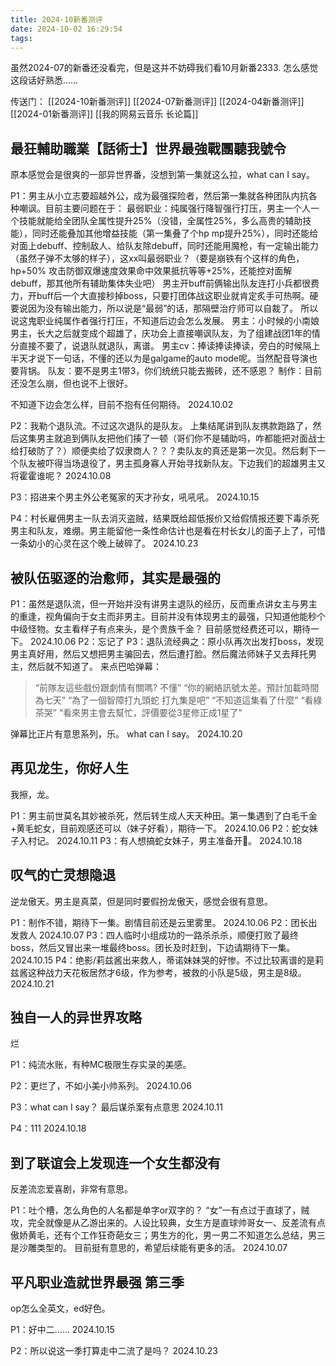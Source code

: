 ```yaml
---
title: 2024-10新番测评
date: 2024-10-02 16:29:54
tags:
---
```

虽然2024-07的新番还没看完，但是这并不妨碍我们看10月新番2333.
怎么感觉这段话好熟悉……

传送门：
[[2024-10新番测评]]
[[2024-07新番测评]]
[[2024-04新番测评]]
[[2024-01新番测评]]
[[我的网易云音乐 长论篇]]

## 最狂輔助職業【話術士】世界最強戰團聽我號令
原本感觉会是很爽的一部异世界番，没想到第一集就这么拉，what can I say。

P1：男主从小立志要超越外公，成为最强探险者，然后第一集就各种团队内抗各种嘲讽。目前主要问题在于：
最弱职业：纯属强行降智强行打压，男主一个人一个技能就能给全团队全属性提升25%（没错，全属性25%，多么高贵的辅助技能），同时还能叠加其他增益技能（第一集叠了个hp mp提升25%），同时还能给对面上debuff、控制敌人、给队友除debuff，同时还能用魔枪，有一定输出能力（虽然子弹不太够的样子），这xx叫最弱职业？（要是崩铁有个这样的角色，hp+50% 攻击防御双爆速度效果命中效果抵抗等等+25%，还能控对面解debuff，那其他所有辅助集体失业吧） 男主开buff前俩输出队友连打小兵都很费力，开buff后一个大直接秒掉boss，只要打团体战这职业就肯定炙手可热啊。硬要说因为没有输出能力，所以说是“最弱”的话，那隔壁治疗师可以自裁了。 所以说这鬼职业纯属作者强行打压，不知道后边会怎么发展。
男主：小时候的小南娘男主，长大之后就变成个超雄了，庆功会上直接嘲讽队友，为了组建战团1年的情分直接不要了，说退队就退队，离谱。
男主cv：捧读捧读捧读，旁白的时候隔上半天才说下一句话，不懂的还以为是galgame的auto mode呢。当然配音导演也要背锅。
队友：要不是男主1带3，你们统统只能去搬砖，还不感恩？
制作：目前还没怎么崩，但也说不上很好。

不知道下边会怎么样，目前不抱有任何期待。
2024.10.02

P2：我勒个退队流。不过这次退队的是队友。 上集结尾讲到队友携款跑路了，然后这集男主就追到俩队友把他们揍了一顿（哥们你不是辅助吗，咋都能把对面战士给打破防了？）顺便卖给了奴隶商人？？？卖队友的真还是第一次见。然后剩下一个队友被吓得当场退役了，男主孤身寡人开始寻找新队友。下边我们的超雄男主又将霍霍谁呢？
2024.10.08

P3：招进来个男主外公老冤家的天才孙女，吼吼吼。
2024.10.15

P4：村长雇佣男主一队去消灭盗贼，结果既给超低报价又给假情报还要下毒杀死男主和队友，难绷。男主能留他一条性命估计也是看在村长女儿的面子上了，可惜一条幼小的心灵在这个晚上破碎了。
2024.10.23

## 被队伍驱逐的治愈师，其实是最强的

P1：虽然是退队流，但一开始并没有讲男主退队的经历，反而重点讲女主与男主的重逢，视角偏向于女主而非男主。目前并没有体现男主的最强，只知道他能秒个中级怪物。女主看样子有点来头，是个贵族千金？
目前感觉经费还可以，期待一下。
2024.10.06
P2：忘记了
P3：退队流经典之：原小队再次出发打boss，发现男主真好用，然后又想把男主骗回去，然后遭打脸。然后魔法师妹子又去拜托男主，然后就不知道了。
来点巴哈弹幕：
> “前隊友這些戲份跟劇情有關嗎? 不懂”  “你的網絡訊號太差。預計加載時間為七天” “為了一個智障打九頭蛇 打九集是吧” “不知道這集看了什麼” “看綠茶哭” “看來男主會去幫忙，評價要從3星修正成1星了”

弹幕比正片有意思系列，乐。
what can I say。
2024.10.20



## 再见龙生，你好人生
我擦，龙。

P1：男主前世莫名其妙被杀死，然后转生成人天天种田。第一集遇到了白毛千金+黄毛蛇女，目前观感还可以（妹子好看），期待一下。
2024.10.06
P2：蛇女妹子入村记。
2024.10.11
P3：有人想搞蛇女妹子，男主准备开🐉。
2024.10.18

## 叹气的亡灵想隐退
逆龙傲天。男主是真菜，但是同时要假扮龙傲天，感觉会很有意思。

P1：制作不错，期待下一集。剧情目前还是云里雾里。
2024.10.06
P2：团长出发救人
2024.10.07
P3：四人临时小组成功的一路杀杀杀，顺便打败了最终boss，然后又冒出来一堆最终boss。团长及时赶到，下边请期待下一集。
2024.10.15
P4：绝影/莉兹酱出来救人，蒂诺妹妹哭的好惨。不过比较离谱的是莉兹酱这种战力天花板居然才6级，作为参考，被救的小队是5级，男主是8级。
2024.10.21
## 独自一人的异世界攻略
烂

P1：纯流水账，有种MC极限生存实录的美感。

P2：更烂了，不如小美小帅系列。
2024.10.06

P3：what can I say？ 最后谋杀案有点意思
2024.10.11

P4：111
2024.10.18
## 到了联谊会上发现连一个女生都没有
反差流恋爱喜剧，非常有意思。

P1：吐个槽，怎么角色的人名都是单字or双字的？
“女”一有点过于直球了，贼攻，完全就像是从乙游出来的。人设比较典，女生方是直球帅哥女一、反差流有点傲娇黄毛，还有个工作狂奇葩女三；男生方的化，男一男二不知道怎么总结，男三是沙雕类型的。
目前挺有意思的，希望后续能有更多的活。
2024.10.07

## 平凡职业造就世界最强 第三季
op怎么全英文，ed好色。

P1：好中二……
2024.10.15

P2：所以说这一季打算走中二流了是吗？
2024.10.23